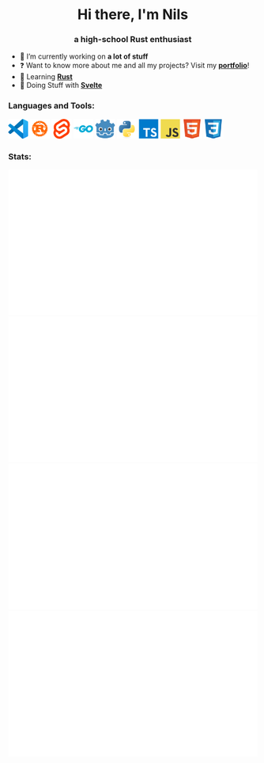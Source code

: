 <h1 align="center">Hi there, I'm Nils</h1>
<h3 align="center">a high-school Rust enthusiast</h3>

- 🔭 I’m currently working on **a lot of stuff**
- ❓ Want to know more about me and all my projects? Visit my **[portfolio](https://nwrenger.dev/)**!
- 🦀 Learning **[Rust](https://www.rust-lang.org/)**
- 🦊 Doing Stuff with **[Svelte](https://svelte.dev/)**

<h3 align="left">Languages and Tools:</h3>
<p align="left">
  <a href="https://code.visualstudio.com/" target="_blank"><img src="https://raw.githubusercontent.com/devicons/devicon/master/icons/vscode/vscode-original.svg" alt="vscode" width="40" height="40"/></a>
  <a href="https://www.rust-lang.org/" target="_blank"><img src="https://raw.githubusercontent.com/nwrenger/nwrenger/master/rust-icon-orange.svg" alt="rust" width="40" height="40"/></a>
  <a href="https://svelte.dev/" target="_blank"><img src="https://raw.githubusercontent.com/devicons/devicon/master/icons/svelte/svelte-original.svg" alt="svelte" width="40" height="40"/></a>
  <a href="https://go.dev/" target="_blank"><img src="https://raw.githubusercontent.com/devicons/devicon/master/icons/go/go-original-wordmark.svg" alt="go" width="40" height="40"/></a>
  <a href="https://godotengine.org/" target="_blank"><img src="https://raw.githubusercontent.com/devicons/devicon/master/icons/godot/godot-original.svg" alt="godot" width="40" height="40"/></a> <a href="https://www.python.org/" target="_blank" rel="noreferrer"><img src="https://raw.githubusercontent.com/devicons/devicon/master/icons/python/python-original.svg" alt="python" width="40" height="40"/></a> 
  <a href="https://www.typescriptlang.org/" target="_blank"><img src="https://raw.githubusercontent.com/devicons/devicon/master/icons/typescript/typescript-original.svg" alt="typescript" width="40" height="40"/></a> 
  <a href="https://developer.mozilla.org/en-US/docs/Web/JavaScript" target="_blank"> <img src="https://raw.githubusercontent.com/devicons/devicon/master/icons/javascript/javascript-original.svg" alt="javascript" width="40" height="40"/></a>
  <a href="https://developer.mozilla.org/en-US/" target="_blank"> <img src="https://raw.githubusercontent.com/devicons/devicon/master/icons/html5/html5-original.svg" alt="html5" width="40" height="40"/></a>
   <a href="https://developer.mozilla.org/en-US/docs/Learn/Getting_started_with_the_web/CSS_basics" target="_blank"> <img src="https://raw.githubusercontent.com/devicons/devicon/master/icons/css3/css3-original.svg" alt="css" width="40" height="40"/></a>
</p>
<h3 align="left">Stats:</h3>

![](https://raw.githubusercontent.com/nwrenger/github-stats/master/generated/overview.svg#gh-dark-mode-only)
![](https://raw.githubusercontent.com/nwrenger/github-stats/master/generated/overview.svg#gh-light-mode-only)
![](https://raw.githubusercontent.com/nwrenger/github-stats/master/generated/languages.svg#gh-dark-mode-only)
![](https://raw.githubusercontent.com/nwrenger/github-stats/master/generated/languages.svg#gh-light-mode-only)
